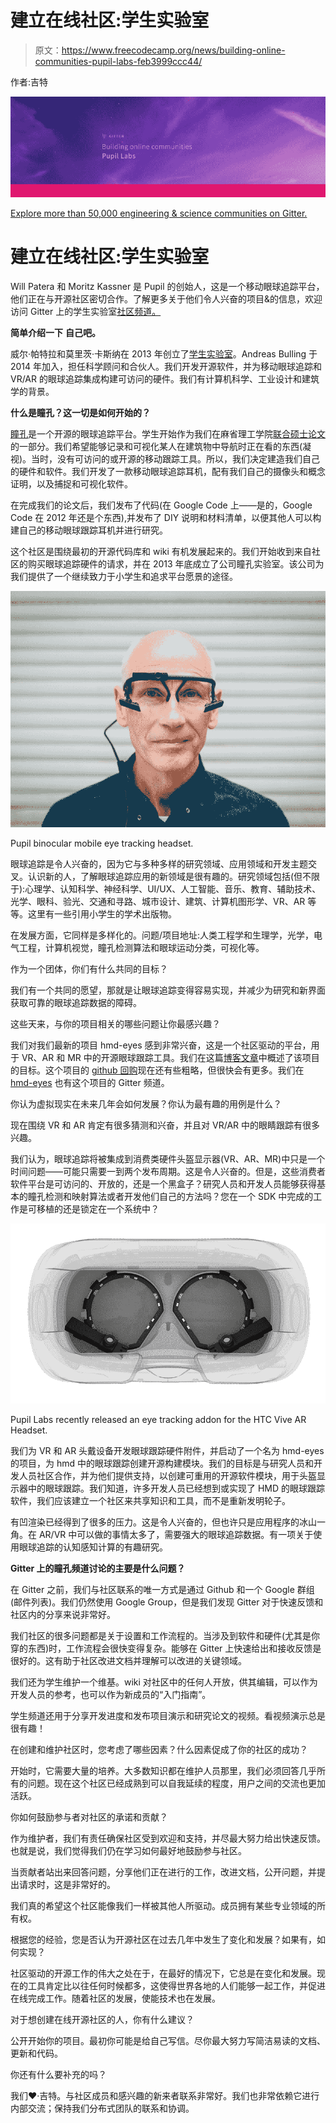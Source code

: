 # 建立在线社区:学生实验室

> 原文：<https://www.freecodecamp.org/news/building-online-communities-pupil-labs-feb3999ccc44/>

作者:吉特

![mQir0eLaDweVKau0wJNTtN2mqWg1-BRIfBBy](img/b53a1bf08ccccac92bc85ccfcd741d72.png)

[Explore more than 50,000 engineering & science communities on Gitter.](https://gitter.im/explore/tags/curated:frontend)

# 建立在线社区:学生实验室

Will Patera 和 Moritz Kassner 是 Pupil 的创始人，这是一个移动眼球追踪平台，他们正在与开源社区密切合作。了解更多关于他们令人兴奋的项目&的信息，欢迎访问 Gitter 上的学生实验室[社区频道。](https://gitter.im/orgs/pupil-labs/rooms)

**简单介绍一下** **自己吧。**

威尔·帕特拉和莫里茨·卡斯纳在 2013 年创立了[学生实验室](https://pupil-labs.com)。Andreas Bulling 于 2014 年加入，担任科学顾问和合伙人。我们开发开源软件，并为移动眼球追踪和 VR/AR 的眼球追踪集成构建可访问的硬件。我们有计算机科学、工业设计和建筑学的背景。

**什么是瞳孔？这一切是如何开始的？**

[瞳孔](https://github.com/pupil-labs/pupil)是一个开源的眼球追踪平台。学生开始作为我们在麻省理工学院[联合硕士论文](http://dspace.mit.edu/handle/1721.1/72626)的一部分。我们希望能够记录和可视化某人在建筑物中导航时正在看的东西(凝视)。当时，没有可访问的或开源的移动跟踪工具。所以，我们决定建造我们自己的硬件和软件。我们开发了一款移动眼球追踪耳机，配有我们自己的摄像头和概念证明，以及捕捉和可视化软件。

在完成我们的论文后，我们发布了代码(在 Google Code 上——是的，Google Code 在 2012 年还是个东西),并发布了 DIY 说明和材料清单，以便其他人可以构建自己的移动眼球跟踪耳机并进行研究。

这个社区是围绕最初的开源代码库和 wiki 有机发展起来的。我们开始收到来自社区的购买眼球追踪硬件的请求，并在 2013 年底成立了公司瞳孔实验室。该公司为我们提供了一个继续致力于小学生和追求平台愿景的途径。

![oCEFneuXjtW0l8rznmrAjBnwhENLWxKXMJL8](img/d07d6c76b4de14c2e87967714bba6217.png)

Pupil binocular mobile eye tracking headset.

眼球追踪是令人兴奋的，因为它与多种多样的研究领域、应用领域和开发主题交叉。认识新的人，了解眼球追踪应用的新领域是很有趣的。研究领域包括(但不限于):心理学、认知科学、神经科学、UI/UX、人工智能、音乐、教育、辅助技术、光学、眼科、验光、交通和寻路、城市设计、建筑、计算机图形学、VR、AR 等等。这里有一些引用小学生的学术出版物。

在发展方面，它同样是多样化的。问题/项目地址:人类工程学和生理学，光学，电气工程，计算机视觉，瞳孔检测算法和眼球运动分类，可视化等。

作为一个团体，你们有什么共同的目标？

我们有一个共同的愿望，那就是让眼球追踪变得容易实现，并减少为研究和新界面获取可靠的眼球追踪数据的障碍。

这些天来，与你的项目相关的哪些问题让你最感兴趣？

我们对我们最新的项目 hmd-eyes 感到非常兴奋，这是一个社区驱动的平台，用于 VR、AR 和 MR 中的开源眼球跟踪工具。我们在这篇[博客文章](https://pupil-labs.com/blog/2016-04/eye-tracking-head-mounted-displays/)中概述了该项目的目标。这个项目的 [github 回购](https://github.com/pupil-labs/hmd-eyes)现在还有些粗略，但很快会有更多。我们在 [hmd-eyes](https://gitter.im/pupil-labs/hmd-eyes?utm_source=share-link&utm_medium=link&utm_campaign=share-link) 也有这个项目的 Gitter 频道。

你认为虚拟现实在未来几年会如何发展？你认为最有趣的用例是什么？

现在围绕 VR 和 AR 肯定有很多猜测和兴奋，并且对 VR/AR 中的眼睛跟踪有很多兴趣。

我们认为，眼球追踪将被集成到消费类硬件头盔显示器(VR、AR、MR)中只是一个时间问题——可能只需要一到两个发布周期。这是令人兴奋的。但是，这些消费者软件平台是可访问的、开放的，还是一个黑盒子？研究人员和开发人员能够获得基本的瞳孔检测和映射算法或者开发他们自己的方法吗？您在一个 SDK 中完成的工作是可移植的还是锁定在一个系统中？

![pf6Dk9frJ3c8oI4dBH2npkKP9iXbLA87MdZU](img/bc3eb2670d3f9dab7c7cd017999b6c36.png)

Pupil Labs recently released an eye tracking addon for the HTC Vive AR Headset.

我们为 VR 和 AR 头戴设备开发眼球跟踪硬件附件，并启动了一个名为 hmd-eyes 的项目，为 hmd 中的眼球跟踪创建开源构建模块。我们的目标是与研究人员和开发人员社区合作，并为他们提供支持，以创建可重用的开源软件模块，用于头盔显示器中的眼球跟踪。我们知道，许多开发人员已经想到或实现了 HMD 的眼球跟踪软件，我们应该建立一个社区来共享知识和工具，而不是重新发明轮子。

有凹渲染已经得到了很多的压力。这是令人兴奋的，但也许只是应用程序的冰山一角。在 AR/VR 中可以做的事情太多了，需要强大的眼球追踪数据。有一项关于使用眼球追踪的认知感知计算的有趣研究。

**Gitter 上的瞳孔频道讨论的主要是什么问题？**

在 Gitter 之前，我们与社区联系的唯一方式是通过 Github 和一个 Google 群组(邮件列表)。我们仍然使用 Google Group，但是我们发现 Gitter 对于快速反馈和社区内的分享来说非常好。

我们社区的很多问题都是关于设置和工作流程的。当涉及到软件和硬件(尤其是你穿的东西)时，工作流程会很快变得复杂。能够在 Gitter 上快速给出和接收反馈是很好的。这有助于社区改进文档并理解可以改进的关键领域。

我们还为学生维护一个维基。wiki 对社区中的任何人开放，供其编辑，可以作为开发人员的参考，也可以作为新成员的“入门指南”。

学生频道还用于分享开发进度和发布项目演示和研究论文的视频。看视频演示总是很有趣！

在创建和维护社区时，您考虑了哪些因素？什么因素促成了你的社区的成功？

开始时，它需要大量的培养。大多数知识都在维护人员那里，我们必须回答几乎所有的问题。现在这个社区已经成熟到可以自我延续的程度，用户之间的交流也更加活跃。

你如何鼓励参与者对社区的承诺和贡献？

作为维护者，我们有责任确保社区受到欢迎和支持，并尽最大努力给出快速反馈。也就是说，我们觉得我们仍在学习如何最好地鼓励参与社区。

当贡献者站出来回答问题，分享他们正在进行的工作，改进文档，公开问题，并提出请求时，这是非常好的。

我们真的希望这个社区能像我们一样被其他人所驱动。成员拥有某些专业领域的所有权。

根据您的经验，您是否认为开源社区在过去几年中发生了变化和发展？如果有，如何实现？

社区驱动的开源工作的伟大之处在于，在最好的情况下，它总是在变化和发展。现在的工具肯定比以往任何时候都多，这使得世界各地的人们能够一起工作，并促进在线完成工作。随着社区的发展，使能技术也在发展。

对于想创建在线开源社区的人，你有什么建议？

公开开始你的项目。最初你可能是给自己写信。尽你最大努力写简洁易读的文档、更新和代码。

你还有什么要补充的吗？

我们❤·吉特。与社区成员和感兴趣的新来者联系非常好。我们也非常依赖它进行内部交流；保持我们分布式团队的联系和协调。